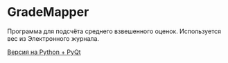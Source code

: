 # GradeMapper
Программа для подсчёта среднего взвешенного оценок. Используется вес из Электронного журнала.

[Версия на Python + PyQt](https://github.com/br-netw/GradeMapper)
